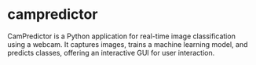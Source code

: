 # campredictor
 CamPredictor is a Python application for real-time image classification using a webcam. It captures images, trains a machine learning model, and predicts classes, offering an interactive GUI for user interaction.
